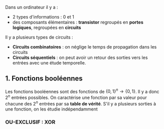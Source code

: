 Dans un ordinateur il y a :
- 2 types d'informations : 0 et 1
- des composants élémentaires : **transistor** regroupés en **portes logiques**, regroupées en **circuits**

Il y a plusieurs types de circuits :
- **Circuits combinatoires** : on néglige le temps de propagation dans les circuits
- **Circuits séquentiels** : on peut avoir un retour des sorties vers les entrées avec une étude temporelle.

## 1. Fonctions booléennes

Les fonctions booléennes sont des fonctions de $\{0,1\}^n \to \{0,1\}$. Il y a donc $2^n$ entrées possibles.
On caractérise une fonction par sa valeur pour chacune des  $2^n$ entrées par sa **table de vérité**.
S'il y a plusieurs sorties à une fonction, on les étudie indépendamment 
### OU-EXCLUSIF : XOR